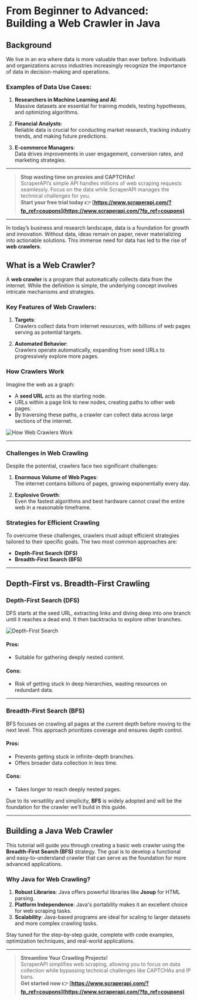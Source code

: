 # From Beginner to Advanced: Building a Web Crawler in Java

## Background

We live in an era where data is more valuable than ever before. Individuals and organizations across industries increasingly recognize the importance of data in decision-making and operations.

### Examples of Data Use Cases:
1. **Researchers in Machine Learning and AI**:  
   Massive datasets are essential for training models, testing hypotheses, and optimizing algorithms.
   
2. **Financial Analysts**:  
   Reliable data is crucial for conducting market research, tracking industry trends, and making future predictions.

3. **E-commerce Managers**:  
   Data drives improvements in user engagement, conversion rates, and marketing strategies.

---

> **Stop wasting time on proxies and CAPTCHAs!**  
> ScraperAPI’s simple API handles millions of web scraping requests seamlessly. Focus on the data while ScraperAPI manages the technical challenges for you.  
> **Start your free trial today 👉 [https://www.scraperapi.com/?fp_ref=coupons](https://www.scraperapi.com/?fp_ref=coupons)**  

---

In today’s business and research landscape, data is a foundation for growth and innovation. Without data, ideas remain on paper, never materializing into actionable solutions. This immense need for data has led to the rise of **web crawlers**.

## What is a Web Crawler?

A **web crawler** is a program that automatically collects data from the internet. While the definition is simple, the underlying concept involves intricate mechanisms and strategies.

### Key Features of Web Crawlers:
1. **Targets**:  
   Crawlers collect data from internet resources, with billions of web pages serving as potential targets.

2. **Automated Behavior**:  
   Crawlers operate automatically, expanding from seed URLs to progressively explore more pages.

### How Crawlers Work
Imagine the web as a graph:

- A **seed URL** acts as the starting node.  
- URLs within a page link to new nodes, creating paths to other web pages.  
- By traversing these paths, a crawler can collect data across large sections of the internet.

![How Web Crawlers Work](https://magicpenta.github.io/assets/images/intro_1-abae30036b4fb389cfe1c15f21b8f0e0.png)

---

### Challenges in Web Crawling
Despite the potential, crawlers face two significant challenges:

1. **Enormous Volume of Web Pages**:  
   The internet contains billions of pages, growing exponentially every day.
   
2. **Explosive Growth**:  
   Even the fastest algorithms and best hardware cannot crawl the entire web in a reasonable timeframe.

### Strategies for Efficient Crawling
To overcome these challenges, crawlers must adopt efficient strategies tailored to their specific goals. The two most common approaches are:

- **Depth-First Search (DFS)**  
- **Breadth-First Search (BFS)**

---

## Depth-First vs. Breadth-First Crawling

### Depth-First Search (DFS)

DFS starts at the seed URL, extracting links and diving deep into one branch until it reaches a dead end. It then backtracks to explore other branches.

![Depth-First Search](https://magicpenta.github.io/assets/images/intro_2-e427471a64542bb3334c8de87de551c0.png)

#### Pros:
- Suitable for gathering deeply nested content.

#### Cons:
- Risk of getting stuck in deep hierarchies, wasting resources on redundant data.

---

### Breadth-First Search (BFS)

BFS focuses on crawling all pages at the current depth before moving to the next level. This approach prioritizes coverage and ensures depth control.

#### Pros:
- Prevents getting stuck in infinite-depth branches.  
- Offers broader data collection in less time.

#### Cons:
- Takes longer to reach deeply nested pages.

Due to its versatility and simplicity, **BFS** is widely adopted and will be the foundation for the crawler we’ll build in this guide.

---

## Building a Java Web Crawler

This tutorial will guide you through creating a basic web crawler using the **Breadth-First Search (BFS)** strategy. The goal is to develop a functional and easy-to-understand crawler that can serve as the foundation for more advanced applications.

### Why Java for Web Crawling?
1. **Robust Libraries**: Java offers powerful libraries like **Jsoup** for HTML parsing.  
2. **Platform Independence**: Java's portability makes it an excellent choice for web scraping tasks.  
3. **Scalability**: Java-based programs are ideal for scaling to larger datasets and more complex crawling tasks.

Stay tuned for the step-by-step guide, complete with code examples, optimization techniques, and real-world applications.

---

> **Streamline Your Crawling Projects!**  
> ScraperAPI simplifies web scraping, allowing you to focus on data collection while bypassing technical challenges like CAPTCHAs and IP bans.  
> **Get started now 👉 [https://www.scraperapi.com/?fp_ref=coupons](https://www.scraperapi.com/?fp_ref=coupons)**  
